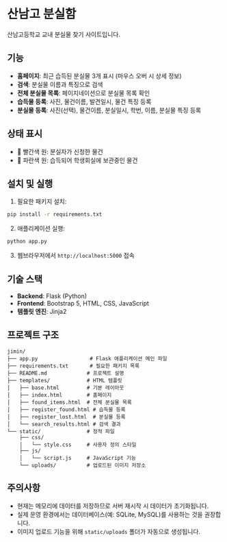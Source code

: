 # 산남고 분실함

산남고등학교 교내 분실물 찾기 사이트입니다.

## 기능

- **홈페이지**: 최근 습득된 분실물 3개 표시 (마우스 오버 시 상세 정보)
- **검색**: 분실물 이름과 특징으로 검색
- **전체 분실물 목록**: 페이지네이션으로 분실물 목록 확인
- **습득물 등록**: 사진, 물건이름, 발견일시, 물건 특징 등록
- **분실물 등록**: 사진(선택), 물건이름, 분실일시, 학번, 이름, 분실물 특징 등록

## 상태 표시

- 🔴 빨간색 원: 분실자가 신청한 물건
- 🔵 파란색 원: 습득되어 학생회실에 보관중인 물건

## 설치 및 실행

1. 필요한 패키지 설치:
```bash
pip install -r requirements.txt
```

2. 애플리케이션 실행:
```bash
python app.py
```

3. 웹브라우저에서 `http://localhost:5000` 접속

## 기술 스택

- **Backend**: Flask (Python)
- **Frontend**: Bootstrap 5, HTML, CSS, JavaScript
- **템플릿 엔진**: Jinja2

## 프로젝트 구조

```
jimin/
├── app.py                 # Flask 애플리케이션 메인 파일
├── requirements.txt       # 필요한 패키지 목록
├── README.md             # 프로젝트 설명
├── templates/            # HTML 템플릿
│   ├── base.html         # 기본 레이아웃
│   ├── index.html        # 홈페이지
│   ├── found_items.html  # 전체 분실물 목록
│   ├── register_found.html # 습득물 등록
│   ├── register_lost.html  # 분실물 등록
│   └── search_results.html # 검색 결과
└── static/               # 정적 파일
    ├── css/
    │   └── style.css     # 사용자 정의 스타일
    ├── js/
    │   └── script.js     # JavaScript 기능
    └── uploads/          # 업로드된 이미지 저장소
```

## 주의사항

- 현재는 메모리에 데이터를 저장하므로 서버 재시작 시 데이터가 초기화됩니다.
- 실제 운영 환경에서는 데이터베이스(예: SQLite, MySQL)를 사용하는 것을 권장합니다.
- 이미지 업로드 기능을 위해 `static/uploads` 폴더가 자동으로 생성됩니다. 